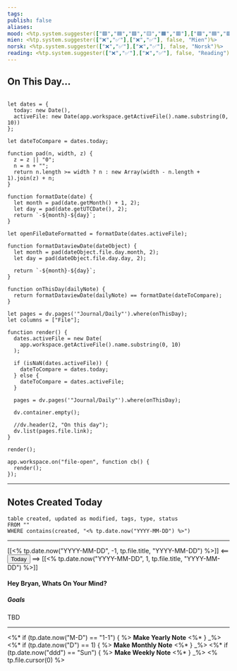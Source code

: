 ```yaml
---
tags:
publish: false
aliases: 
mood: <%tp.system.suggester(["🟪️","🟦️","🟩️","🟨️","🟧️","🟥️"],["🟪️","🟦️","🟩️","🟨️","🟧️","🟥️"], false, "Mood")%>
mien: <%tp.system.suggester(["❌️","✅️"],["❌️","✅️"], false, "Mien")%>
norsk: <%tp.system.suggester(["❌️","✅️"],["❌️","✅️"], false, "Norsk")%>
reading: <%tp.system.suggester(["❌️","✅️"],["❌️","✅️"], false, "Reading")%>
---
```


## On This Day...

```dataviewjs

let dates = {
  today: new Date(),
  activeFile: new Date(app.workspace.getActiveFile().name.substring(0, 10))
};

let dateToCompare = dates.today;

function pad(n, width, z) {
  z = z || "0";
  n = n + "";
  return n.length >= width ? n : new Array(width - n.length + 1).join(z) + n;
}

function formatDate(date) {
  let month = pad(date.getMonth() + 1, 2);
  let day = pad(date.getUTCDate(), 2);
  return `-${month}-${day}`;
}

let openFileDateFormatted = formatDate(dates.activeFile);

function formatDataviewDate(dateObject) {
  let month = pad(dateObject.file.day.month, 2);
  let day = pad(dateObject.file.day.day, 2);

  return `-${month}-${day}`;
}

function onThisDay(dailyNote) {
  return formatDataviewDate(dailyNote) == formatDate(dateToCompare);
}

let pages = dv.pages('"Journal/Daily"').where(onThisDay);
let columns = ["File"];

function render() {
  dates.activeFile = new Date(
    app.workspace.getActiveFile().name.substring(0, 10)
  );

  if (isNaN(dates.activeFile)) {
    dateToCompare = dates.today;
  } else {
    dateToCompare = dates.activeFile;
  }

  pages = dv.pages('"Journal/Daily"').where(onThisDay);

  dv.container.empty();

  //dv.header(2, "On this day");
  dv.list(pages.file.link);
}

render();

app.workspace.on("file-open", function cb() {
  render();
});

```

---

## Notes Created Today

```dataview
table created, updated as modified, tags, type, status
FROM ""
WHERE contains(created, "<% tp.date.now("YYYY-MM-DD") %>")
```

---

[[<% tp.date.now("YYYY-MM-DD", -1, tp.file.title, "YYYY-MM-DD") %>]] <== <button class="date_button_today">Today</button> ==> [[<% tp.date.now("YYYY-MM-DD", 1, tp.file.title, "YYYY-MM-DD") %>]]

#### Hey Bryan, Whats On Your Mind? 

##### Goals

TBD

---

<%* if (tp.date.now("M-D") == "1-1") { %>
**Make Yearly Note**
<%* } _%>
<%* if (tp.date.now("D") == 1) { %>
**Make Monthly Note**
<%* } _%>
<%* if (tp.date.now("ddd") == "Sun") { %>
**Make Weekly Note**
<%* } _%>
<% tp.file.cursor(0) %>